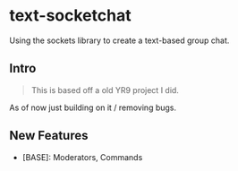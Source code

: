 # text-socketchat
Using the sockets library to create a text-based group chat.

Intro
-----
> This is based off a old YR9 project I did.

As of now just building on it / removing bugs.

New Features
------------

- [BASE]: Moderators, Commands

